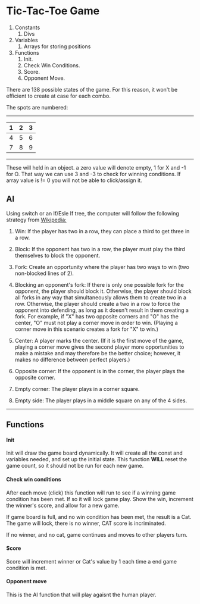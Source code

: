 # Tic-Tac-Toe Game

1. Constants
    1. Divs
1. Variables
    1. Arrays for storing positions
1. Functions
    1. Init.
    1. Check Win Conditions.
    1. Score.
    1. Opponent Move.

There are 138 possible states of the game.  For this reason, it won't be efficient to create at case for each combo.

The spots are numbered:

---

| 1 | 2 | 3 |
|:-:|:-:|:-:|
| 4 | 5 | 6 |
| 7 | 8 | 9 |

---


These will held in an object.  a zero value will denote empty, 1 for X and -1 for O.  That way we can use 3 and -3 to check for winning conditions.  If array value is != 0 you will not be able to click/assign it.

## AI

Using switch or an If/Esle If tree, the computer will follow the following strategy from [Wikipedia:](https://en.wikipedia.org/wiki/Tic-tac-toe)


1. Win: If the player has two in a row, they can place a third to get three in a row.

1. Block: If the opponent has two in a row, the player must play the third themselves to block the opponent.

1. Fork: Create an opportunity where the player has two ways to win (two non-blocked lines of 2).

1. Blocking an opponent's fork: If there is only one possible fork for the opponent, the player should block it. Otherwise, the player should block all forks in any way that simultaneously allows them to create two in a row. Otherwise, the player should create a two in a row to force the opponent into defending, as long as it doesn't result in them creating a fork. For example, if "X" has two opposite corners and "O" has the center, "O" must not play a corner move in order to win. (Playing a corner move in this scenario creates a fork for "X" to win.)

1. Center: A player marks the center. (If it is the first move of the game, playing a corner move gives the second player more opportunities to make a mistake and may therefore be the better choice; however, it makes no difference between perfect players.)

1. Opposite corner: If the opponent is in the corner, the player plays the opposite corner.

1. Empty corner: The player plays in a corner square.

1. Empty side: The player plays in a middle square on any of the 4 sides.

---

## Functions

#### Init

Init will draw the game board dynamically.  It will create all the const and variables needed, and set up the initial state.  This function **WILL** reset the game count, so it should not be run for each  new game.

#### Check win conditions

After each move (click) this function will run to see if a winning game condition has been met.  If so it will lock game play.  Show the win, increment the winner's score, and allow for a new game.

If game board is full, and no win condition has been met, the result is a Cat.  The game will lock, there is no winner, CAT score is incriminated.

If no winner, and no cat, game continues and moves to other players turn.

#### Score

Score will increment winner or Cat's value by 1 each time a end game condition is met.

#### Opponent move

This is the AI function that will play agaisnt the human player.